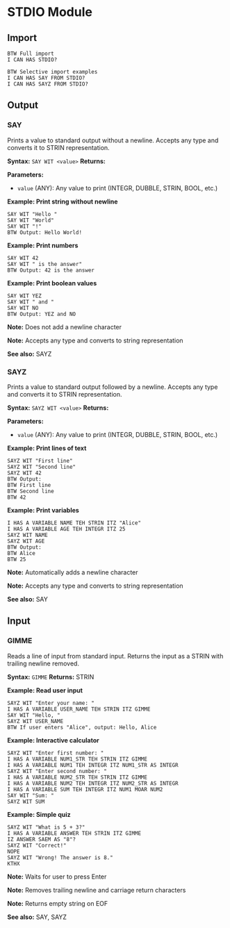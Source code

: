 # STDIO Module

## Import

```lol
BTW Full import
I CAN HAS STDIO?

BTW Selective import examples
I CAN HAS SAY FROM STDIO?
I CAN HAS SAYZ FROM STDIO?
```

## Output

### SAY

Prints a value to standard output without a newline.
Accepts any type and converts it to STRIN representation.

**Syntax:** `SAY WIT <value>`
**Returns:** 

**Parameters:**
- `value` (ANY): Any value to print (INTEGR, DUBBLE, STRIN, BOOL, etc.)

**Example: Print string without newline**

```lol
SAY WIT "Hello "
SAY WIT "World"
SAY WIT "!"
BTW Output: Hello World!
```

**Example: Print numbers**

```lol
SAY WIT 42
SAY WIT " is the answer"
BTW Output: 42 is the answer
```

**Example: Print boolean values**

```lol
SAY WIT YEZ
SAY WIT " and "
SAY WIT NO
BTW Output: YEZ and NO
```

**Note:** Does not add a newline character

**Note:** Accepts any type and converts to string representation

**See also:** SAYZ

### SAYZ

Prints a value to standard output followed by a newline.
Accepts any type and converts it to STRIN representation.

**Syntax:** `SAYZ WIT <value>`
**Returns:** 

**Parameters:**
- `value` (ANY): Any value to print (INTEGR, DUBBLE, STRIN, BOOL, etc.)

**Example: Print lines of text**

```lol
SAYZ WIT "First line"
SAYZ WIT "Second line"
SAYZ WIT 42
BTW Output:
BTW First line
BTW Second line
BTW 42
```

**Example: Print variables**

```lol
I HAS A VARIABLE NAME TEH STRIN ITZ "Alice"
I HAS A VARIABLE AGE TEH INTEGR ITZ 25
SAYZ WIT NAME
SAYZ WIT AGE
BTW Output:
BTW Alice
BTW 25
```

**Note:** Automatically adds a newline character

**Note:** Accepts any type and converts to string representation

**See also:** SAY

## Input

### GIMME

Reads a line of input from standard input.
Returns the input as a STRIN with trailing newline removed.

**Syntax:** `GIMME`
**Returns:** STRIN

**Example: Read user input**

```lol
SAYZ WIT "Enter your name: "
I HAS A VARIABLE USER_NAME TEH STRIN ITZ GIMME
SAY WIT "Hello, "
SAYZ WIT USER_NAME
BTW If user enters "Alice", output: Hello, Alice
```

**Example: Interactive calculator**

```lol
SAYZ WIT "Enter first number: "
I HAS A VARIABLE NUM1_STR TEH STRIN ITZ GIMME
I HAS A VARIABLE NUM1 TEH INTEGR ITZ NUM1_STR AS INTEGR
SAYZ WIT "Enter second number: "
I HAS A VARIABLE NUM2_STR TEH STRIN ITZ GIMME
I HAS A VARIABLE NUM2 TEH INTEGR ITZ NUM2_STR AS INTEGR
I HAS A VARIABLE SUM TEH INTEGR ITZ NUM1 MOAR NUM2
SAY WIT "Sum: "
SAYZ WIT SUM
```

**Example: Simple quiz**

```lol
SAYZ WIT "What is 5 + 3?"
I HAS A VARIABLE ANSWER TEH STRIN ITZ GIMME
IZ ANSWER SAEM AS "8"?
SAYZ WIT "Correct!"
NOPE
SAYZ WIT "Wrong! The answer is 8."
KTHX
```

**Note:** Waits for user to press Enter

**Note:** Removes trailing newline and carriage return characters

**Note:** Returns empty string on EOF

**See also:** SAY, SAYZ

